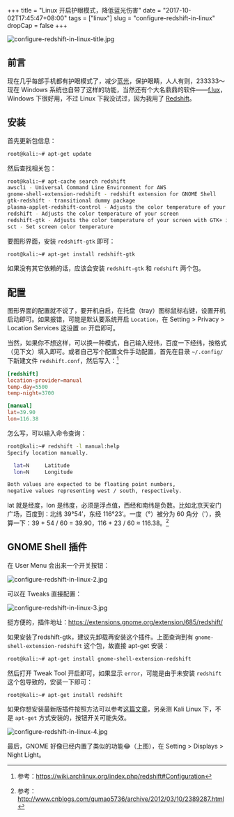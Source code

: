 +++
title = "Linux 开启护眼模式，降低蓝光伤害"
date = "2017-10-02T17:45:47+08:00"
tags = ["linux"]
slug = "configure-redshift-in-linux"
dropCap = false
+++

![configure-redshift-in-linux-title.jpg](/images/configure-redshift-in-linux-title.jpg "Redshift")

## 前言

现在几乎每部手机都有护眼模式了，减少[蓝光](https://www.zhihu.com/question/29440984)，保护眼睛，人人有则，233333～现在 Windows 系统也自带了这样的功能，当然还有个大名鼎鼎的软件——[f.lux](https://justgetflux.com/)，Windows 下很好用，不过 Linux 下我没试过，因为我用了 [Redshift](https://github.com/jonls/redshift)。

## 安装

首先更新包信息：

```sh
root@kali:~# apt-get update
```

然后查找相关包：

```sh
root@kali:~# apt-cache search redshift
awscli - Universal Command Line Environment for AWS
gnome-shell-extension-redshift - redshift extension for GNOME Shell
gtk-redshift - transitional dummy package
plasma-applet-redshift-control - Adjusts the color temperature of your screen
redshift - Adjusts the color temperature of your screen
redshift-gtk - Adjusts the color temperature of your screen with GTK+ integration
sct - Set screen color temperature
```

要图形界面，安装 `redshift-gtk` 即可：

```sh
root@kali:~# apt-get install redshift-gtk
```

如果没有其它依赖的话，应该会安装 `redshift-gtk` 和 `redshift` 两个包。

## 配置

图形界面的配置就不说了，要开机自启，在托盘（tray）图标鼠标右键，设置开机启动即可。如果报错，可能是默认要系统开启 `Location`，在 Setting > Privacy > Location Services 这设置 `on` 开启即可。

当然，如果你不想这样，可以换一种模式，自己输入经纬，百度一下经纬，按格式（见下文）填入即可。或者自己写个配置文件手动配置，首先在目录 `~/.config/` 下新建文件 `redshift.conf`，然后写入：[^1]

```conf
[redshift]
location-provider=manual
temp-day=5500
temp-night=3700

[manual]
lat=39.90
lon=116.38
```

怎么写，可以输入命令查询：

```sh
root@kali:~# redshift -l manual:help
Specify location manually.

  lat=N		Latitude
  lon=N		Longitude

Both values are expected to be floating point numbers,
negative values representing west / south, respectively.
```

lat 就是经度，lon 是纬度，必须是浮点值，西经和南纬是负数。比如北京天安门广场，百度到：北纬 39°54′，东经 116°23′。一度（°）被分为 60 角分（′），换算一下：39 + 54 / 60 = 39.90，116 + 23 / 60 ≈ 116.38。[^2]

## GNOME Shell 插件

在 User Menu 会出来一个开关按钮：

![configure-redshift-in-linux-2.jpg](/images/configure-redshift-in-linux-2.jpg)

可以在 Tweaks 直接配置：

![configure-redshift-in-linux-3.jpg](/images/configure-redshift-in-linux-3.jpg)

挺方便的，插件地址：https://extensions.gnome.org/extension/685/redshift/

如果安装了redshift-gtk，建议先卸载再安装这个插件。上面查询到有 `gnome-shell-extension-redshift` 这个包，故直接 apt-get 安装：

```sh
root@kali:~# apt-get install gnome-shell-extension-redshift
```

然后打开 Tweak Tool 开启即可，如果显示 `error`，可能是由于未安装 `redshift` 这个包导致的，安装一下即可：

```sh
root@kali:~# apt-get install redshift
```

如果你想安装最新版插件按照方法可以参考[这篇文章](/tech/how-to-install-gnome-shell-extensions/)，另亲测 Kali Linux 下，不是 `apt-get` 方式安装的，按钮开关可能失效。

![configure-redshift-in-linux-4.jpg](/images/configure-redshift-in-linux-4.jpg)

最后，GNOME 好像已经内置了类似的功能😂（上图），在 Setting > Displays > Night Light。



[^1]: 参考：https://wiki.archlinux.org/index.php/redshift#Configuration
[^2]: 参考：http://www.cnblogs.com/qumao5736/archive/2012/03/10/2389287.html
